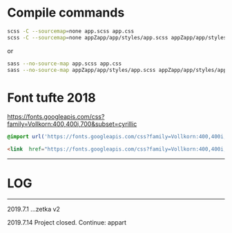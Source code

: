# Compile commands

```bash
scss -C --sourcemap=none app.scss app.css
scss -C --sourcemap=none appZapp/app/styles/app.scss appZapp/app/styles/app.css
```

or

```bash
sass --no-source-map app.scss app.css
sass --no-source-map appZapp/app/styles/app.scss appZapp/app/styles/app.css
```



# Font tufte 2018

https://fonts.googleapis.com/css?family=Vollkorn:400,400i,700&subset=cyrillic

```css
@import url('https://fonts.googleapis.com/css?family=Vollkorn:400,400i,700&subset=cyrillic');
```

```html
<link  href="https://fonts.googleapis.com/css?family=Vollkorn:400,400i,700&subset=cyrillic" rel="stylesheet">
```

---------------------------------------------------------------------
# LOG
---------------------------------------------------------------------

2019.7.1
...zetka v2

2019.7.14
Project closed.
Continue: appart
